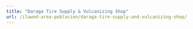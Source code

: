 ```yaml
---
title: "Daraga Tire Supply & Vulcanizing Shop"
url: /ilawod-area-poblacion/daraga-tire-supply-and-vulcanizing-shop/
---
```

